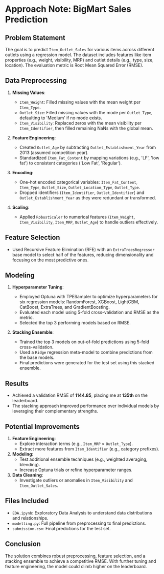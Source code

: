 # Approach Note: BigMart Sales Prediction

## Problem Statement
The goal is to predict `Item_Outlet_Sales` for various items across different outlets using a regression model. The dataset includes features like item properties (e.g., weight, visibility, MRP) and outlet details (e.g., type, size, location). The evaluation metric is Root Mean Squared Error (RMSE).

## Data Preprocessing
1. **Missing Values**:
   - `Item_Weight`: Filled missing values with the mean weight per `Item_Type`.
   - `Outlet_Size`: Filled missing values with the mode per `Outlet_Type`, defaulting to 'Medium' if no mode exists.
   - `Item_Visibility`: Replaced zeros with the mean visibility per `Item_Identifier`, then filled remaining NaNs with the global mean.

2. **Feature Engineering**:
   - Created `Outlet_Age` by subtracting `Outlet_Establishment_Year` from 2013 (assumed competition year).
   - Standardized `Item_Fat_Content` by mapping variations (e.g., 'LF', 'low fat') to consistent categories ('Low Fat', 'Regular').

3. **Encoding**:
   - One-hot encoded categorical variables: `Item_Fat_Content`, `Item_Type`, `Outlet_Size`, `Outlet_Location_Type`, `Outlet_Type`.
   - Dropped identifiers (`Item_Identifier`, `Outlet_Identifier`) and `Outlet_Establishment_Year` as they were redundant or transformed.

4. **Scaling**:
   - Applied `RobustScaler` to numerical features (`Item_Weight`, `Item_Visibility`, `Item_MRP`, `Outlet_Age`) to handle outliers effectively.

## Feature Selection
- Used Recursive Feature Elimination (RFE) with an `ExtraTreesRegressor` base model to select half of the features, reducing dimensionality and focusing on the most predictive ones.

## Modeling
1. **Hyperparameter Tuning**:
   - Employed Optuna with TPESampler to optimize hyperparameters for six regression models: RandomForest, XGBoost, LightGBM, CatBoost, ExtraTrees, and GradientBoosting.
   - Evaluated each model using 5-fold cross-validation and RMSE as the metric.
   - Selected the top 3 performing models based on RMSE.

2. **Stacking Ensemble**:
   - Trained the top 3 models on out-of-fold predictions using 5-fold cross-validation.
   - Used a `Ridge` regression meta-model to combine predictions from the base models.
   - Final predictions were generated for the test set using this stacked ensemble.

## Results
- Achieved a validation RMSE of **1144.85**, placing me at **135th** on the leaderboard.
- The stacking approach improved performance over individual models by leveraging their complementary strengths.

## Potential Improvements
1. **Feature Engineering**:
   - Explore interaction terms (e.g., `Item_MRP` × `Outlet_Type`).
   - Extract more features from `Item_Identifier` (e.g., category prefixes).
2. **Modeling**:
   - Test additional ensemble techniques (e.g., weighted averaging, blending).
   - Increase Optuna trials or refine hyperparameter ranges.
3. **Data Cleaning**:
   - Investigate outliers or anomalies in `Item_Visibility` and `Item_Outlet_Sales`.

## Files Included
- `EDA.ipynb`: Exploratory Data Analysis to understand data distributions and relationships.
- `modelling.py`: Full pipeline from preprocessing to final predictions.
- `submission.csv`: Final predictions for the test set.

## Conclusion
The solution combines robust preprocessing, feature selection, and a stacking ensemble to achieve a competitive RMSE. With further tuning and feature engineering, the model could climb higher on the leaderboard.
